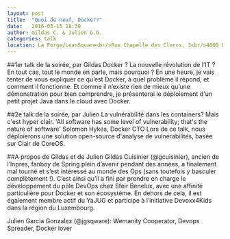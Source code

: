 ```yaml
---
layout: post
title:  "Quoi de neuf, Docker?"
date:   2016-03-15 18:30
author:	Gildas C. & Julien G.G.
categories: talk
location: La Forge/LeanSquare<br/>Rue Chapelle des Clercs, 3<br/>4000 Liège
---
```

##1er talk de la soirée, par Gildas
Docker ? La nouvelle révolution de l’IT ? 
En tout cas, tout le monde en parle, mais pourquoi ?
En une heure, je vais tenter de vous expliquer ce qu’est Docker, à quel problème il répond, et comment il fonctionne.
Et comme il n’existe rien de mieux qu’une démonstration pour bien comprendre, je présenterai le déploiement d'un petit projet Java dans le cloud avec Docker.

##2e talk de la soirée, par Julien
La vulnérabilité dans les containers? Mais c'est hyper clair.
'All software has some level of vulnerability; that's the nature of software' Solomon Hykes, Docker CTO
Lors de ce talk, nous déploierons une solution open-source d'analyse de vulnérabilités, basée sur Clair de CoreOS.


##A propos de Gildas et de Julien
Gildas Cuisinier (@gcuisinier), ancien de l’Inpres, fanboy de Spring plein d’avenir pendant des années, a finalement mal tourné et s’est intéressé au monde des Ops (sans toutefois y basculer complètement !).
C’est ainsi qu’il a fini par prendre en charge le développement du pôle DevOps chez Sfeir Benelux, avec une affinité particulière pour Docker et son écosystème.
En dehors de cela, il est également membre actif du YaJUG et participe à l’initiative Devoxx4Kids dans la région du Luxembourg.

Julien Garcia Gonzalez (@jgsqware): Wemanity Cooperator, Devops Spreader, Docker lover      